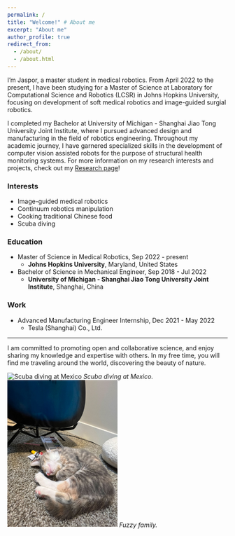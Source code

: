 ```yaml
---
permalink: /
title: "Welcome!" # About me
excerpt: "About me"
author_profile: true
redirect_from: 
  - /about/
  - /about.html
---
```

<!-- 
*Welcome!*
------ -->

I’m Jaspor, a master student in medical robotics. From April 2022 to the present, I have been studying for a Master of Science at Laboratory for Computational Science and Robotics (LCSR) in Johns Hopkins University, focusing on development of soft medical robotics and image-guided surgial robotics. 

I completed my Bachelor at University of Michigan - Shanghai Jiao Tong University Joint Institute, where I pursued advanced design and manufacturing in the field of robotics engineering. Throughout my academic journey, I have garnered specialized skills in the development of computer vision assisted robots for the purpose of structural health monitoring systems. For more information on my research interests and projects, check out my [Research page](https://jasporjiang.github.io/publications/)!

### Interests

- Image-guided medical robotics
- Continuum robotics manipulation
- Cooking traditional Chinese food
- Scuba diving

### Education

- Master of Science in Medical Robotics, Sep 2022 - present
  - **Johns Hopkins University**, Maryland, United States
- Bachelor of Science in Mechanical Engineer, Sep 2018 - Jul 2022
  - **University of Michigan - Shanghai Jiao Tong University Joint Institute**, Shanghai, China

### Work

- Advanced Manufacturing Engineer Internship, Dec 2021 - May 2022
  - Tesla (Shanghai) Co., Ltd.

-----
I am committed to promoting open and collaborative science, and enjoy sharing my knowledge and expertise with others. In my free time, you will find me traveling around the world, discovering the beauty of nature.

<img src="/images/scuba.png" alt="Scuba diving at Mexico" width="50%" />
<em>Scuba diving at Mexico.</em>
<img src="/images/lava.jpg" alt="fuzzy family" width="50%" />
<em>Fuzzy family.</em>
<!-- <em>Scuba diving at Mexico.</em> -->


<!-- 
<html lang="en">
<head>
<meta charset="UTF-8">
<meta name="viewport" content="width=device-width, initial-scale=1.0">
<style>
  .container {
    display: flex;
    justify-content: space-between;
  }
  .column {
    padding: 20px;
    box-sizing: border-box;
    background-color: #f5f5f5;
    vertical-align: top;
  }
  .column-left {
    flex: 3;
  }
  .column-middle {
    flex: 4;
    background-color: #fff;
  }
  .column-right {
    flex: 3;
  }
  .school-name {
    font-size: 14px;
    margin-top: 0;
    margin-bottom: 5px;
    font-weight: bold;
  }
  .school-info {
    margin-top: 0;
    margin-bottom: 15px;
  }
  .interests {
    margin-top: 0;
    margin-bottom: 15px;
    line-height: 1.5;
  }
</style>
</head>
<body>

<div class="container">
  <div class="column column-left">
    <h2>Interests</h2>
    <ul class="interests">
      <li>Image-guided medical robotics</li>
      <li>Continuum robotic manipulation</li>
      <li>Cooking traditional Chinese food</li>
      <li>Scuba diving</li>
    </ul>
  </div>

  <div class="column column-middle">
    <h2>Education</h2>
    <ul>
      <li>
        <p>MSc in Medical Robotics, Sep 2022 - present</p>
        <p class="school-name">Johns Hopkins University, Maryland, United States</p>
      </li>
      <li>
        <p>Bachelor in Mechanical Engineer, Sep 2018 - Jul 2022</p>
        <p class="school-name">University of Michigan - Shanghai Jiao Tong University Joint Institute, Shanghai, China</p>
      </li>
    </ul>
  </div>

  <div class="column column-right">
    <h2>Work</h2>
    <ul>
      <li>
        <p>Technical Project Management Intern, Dec 2021 - May 2022</p>
        <p class="school-name">Tesla (Shanghai) Co., Ltd.</p>
      </li>
    </ul>
  </div>
</div>

</body>
</html> -->

